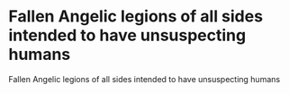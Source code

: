# Fallen Angelic legions of all sides intended to have unsuspecting humans

Fallen Angelic legions of all sides intended to have unsuspecting humans